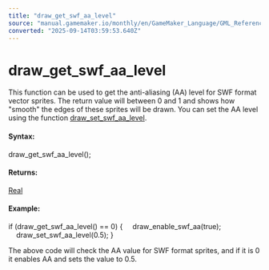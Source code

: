 ```yaml
---
title: "draw_get_swf_aa_level"
source: "manual.gamemaker.io/monthly/en/GameMaker_Language/GML_Reference/Drawing/Sprites_And_Tiles/draw_get_swf_aa_level.htm"
converted: "2025-09-14T03:59:53.640Z"
---
```


# draw\_get\_swf\_aa\_level

This function can be used to get the anti-aliasing (AA) level for SWF format vector sprites. The return value will between 0 and 1 and shows how "smooth" the edges of these sprites will be drawn. You can set the AA level using the function [draw\_set\_swf\_aa\_level](draw_set_swf_aa_level.md).

#### Syntax:

draw\_get\_swf\_aa\_level();

#### Returns:

[Real](../../../GML_Overview/Data_Types.md)

#### Example:

if (draw\_get\_swf\_aa\_level() == 0)
{
    draw\_enable\_swf\_aa(true);
    draw\_set\_swf\_aa\_level(0.5);
}

The above code will check the AA value for SWF format sprites, and if it is 0 it enables AA and sets the value to 0.5.